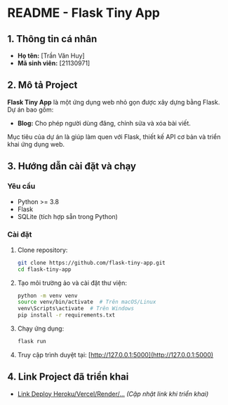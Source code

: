 # README - Flask Tiny App

## 1. Thông tin cá nhân
- **Họ tên:** [Trần Văn Huy]
- **Mã sinh viên:** [21130971]

## 2. Mô tả Project
**Flask Tiny App** là một ứng dụng web nhỏ gọn được xây dựng bằng Flask. Dự án bao gồm:
- **Blog:** Cho phép người dùng đăng, chỉnh sửa và xóa bài viết.

Mục tiêu của dự án là giúp làm quen với Flask, thiết kế API cơ bản và triển khai ứng dụng web.

## 3. Hướng dẫn cài đặt và chạy
### Yêu cầu
- Python >= 3.8
- Flask
- SQLite (tích hợp sẵn trong Python)

### Cài đặt
1. Clone repository:
   ```bash
   git clone https://github.com/flask-tiny-app.git
   cd flask-tiny-app
   ```
2. Tạo môi trường ảo và cài đặt thư viện:
   ```bash
   python -m venv venv
   source venv/bin/activate  # Trên macOS/Linux
   venv\Scripts\activate  # Trên Windows
   pip install -r requirements.txt
   ```
3. Chạy ứng dụng:
   ```bash
   flask run
   ```
4. Truy cập trình duyệt tại: [http://127.0.0.1:5000](http://127.0.0.1:5000)

## 4. Link Project đã triển khai
- [Link Deploy Heroku/Vercel/Render/...](#) *(Cập nhật link khi triển khai)*
